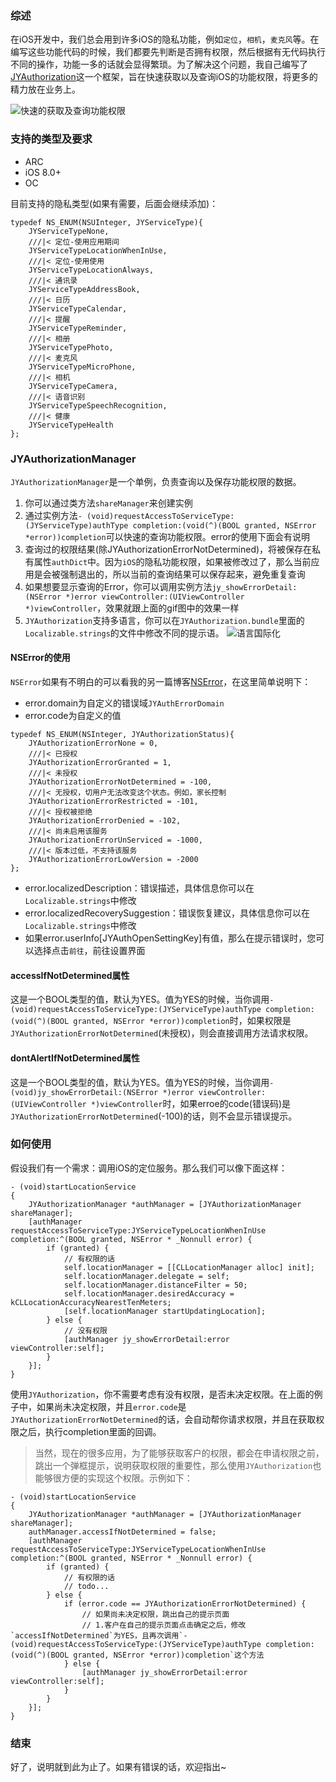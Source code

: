 ### 综述

在iOS开发中，我们总会用到许多iOS的隐私功能，例如`定位`，`相机`，`麦克风`等。在编写这些功能代码的时候，我们都要先判断是否拥有权限，然后根据有无代码执行不同的操作，功能一多的话就会显得繁琐。为了解决这个问题，我自己编写了[JYAuthorization](https://github.com/EchoZuo/ECAuthorizationTools)这一个框架，旨在快速获取以及查询iOS的功能权限，将更多的精力放在业务上。

![快速的获取及查询功能权限](https://ws1.sinaimg.cn/large/006tKfTcly1g10wx1k625g30a00dcb29.gif)

### 支持的类型及要求

- ARC
- iOS 8.0+
- OC

目前支持的隐私类型(如果有需要，后面会继续添加)：
```
typedef NS_ENUM(NSUInteger, JYServiceType){
    JYServiceTypeNone,
    ///|< 定位-使用应用期间
    JYServiceTypeLocationWhenInUse,
    ///|< 定位-使用使用
    JYServiceTypeLocationAlways,
    ///|< 通讯录
    JYServiceTypeAddressBook,
    ///|< 日历
    JYServiceTypeCalendar,
    ///|< 提醒
    JYServiceTypeReminder,
    ///|< 相册
    JYServiceTypePhoto,
    ///|< 麦克风
    JYServiceTypeMicroPhone,
    ///|< 相机
    JYServiceTypeCamera,
    ///|< 语音识别
    JYServiceTypeSpeechRecognition,
    ///|< 健康
    JYServiceTypeHealth
};
```

### JYAuthorizationManager

`JYAuthorizationManager`是一个单例，负责查询以及保存功能权限的数据。

1. 你可以通过类方法`shareManager`来创建实例
2. 通过实例方法`- (void)requestAccessToServiceType:(JYServiceType)authType completion:(void(^)(BOOL granted, NSError *error))completion`可以快速的查询功能权限。error的使用下面会有说明
3. 查询过的权限结果(除JYAuthorizationErrorNotDetermined)，将被保存在私有属性`authDict`中。因为`iOS`的隐私功能权限，如果被修改过了，那么当前应用是会被强制退出的，所以当前的查询结果可以保存起来，避免重复查询
4. 如果想要显示查询的Error，你可以调用实例方法`jy_showErrorDetail:(NSError *)error viewController:(UIViewController *)viewController`，效果就跟上面的gif图中的效果一样
5. `JYAuthorization`支持多语言，你可以在`JYAuthorization.bundle`里面的`Localizable.strings`的文件中修改不同的提示语。
![语言国际化](https://ws2.sinaimg.cn/large/006tKfTcly1g10xt1g94rj31ks0p878h.jpg)


#### NSError的使用
`NSError`如果有不明白的可以看我的另一篇博客[NSError](https://kikido.github.io/2019/03/13/NSError%E4%BA%86%E8%A7%A3%E4%B8%80%E5%93%88/)，在这里简单说明下：

- error.domain为自定义的错误域`JYAuthErrorDomain`
- error.code为自定义的值
```
typedef NS_ENUM(NSInteger, JYAuthorizationStatus){
    JYAuthorizationErrorNone = 0,
    ///|< 已授权
    JYAuthorizationErrorGranted = 1,
    ///|< 未授权
    JYAuthorizationErrorNotDetermined = -100,
    ///|< 无授权，切用户无法改变这个状态。例如，家长控制
    JYAuthorizationErrorRestricted = -101,
    ///|< 授权被拒绝
    JYAuthorizationErrorDenied = -102,
    ///|< 尚未启用该服务
    JYAuthorizationErrorUnServiced = -1000,
    ///|< 版本过低，不支持该服务
    JYAuthorizationErrorLowVersion = -2000
};
```
- error.localizedDescription：错误描述，具体信息你可以在`Localizable.strings`中修改
- error.localizedRecoverySuggestion：错误恢复建议，具体信息你可以在`Localizable.strings`中修改
- 如果error.userInfo[JYAuthOpenSettingKey]有值，那么在提示错误时，您可以选择点击`前往`，前往设置界面

#### accessIfNotDetermined属性

这是一个BOOL类型的值，默认为YES。值为YES的时候，当你调用`- (void)requestAccessToServiceType:(JYServiceType)authType completion:(void(^)(BOOL granted, NSError *error))completion`时，如果权限是`JYAuthorizationErrorNotDetermined`(未授权)，则会直接调用方法请求权限。



#### dontAlertIfNotDetermined属性

这是一个BOOL类型的值，默认为YES。值为YES的时候，当你调用`- (void)jy_showErrorDetail:(NSError *)error viewController:(UIViewController *)viewController`时，如果erroe的code(错误码)是`JYAuthorizationErrorNotDetermined`(-100)的话，则不会显示错误提示。

### 如何使用

假设我们有一个需求：调用iOS的定位服务。那么我们可以像下面这样：

```
- (void)startLocationService
{
    JYAuthorizationManager *authManager = [JYAuthorizationManager shareManager];
    [authManager requestAccessToServiceType:JYServiceTypeLocationWhenInUse completion:^(BOOL granted, NSError * _Nonnull error) {
        if (granted) {
            // 有权限的话
            self.locationManager = [[CLLocationManager alloc] init];
            self.locationManager.delegate = self;
            self.locationManager.distanceFilter = 50;
            self.locationManager.desiredAccuracy = kCLLocationAccuracyNearestTenMeters;
            [self.locationManager startUpdatingLocation];
        } else {
            // 没有权限
            [authManager jy_showErrorDetail:error viewController:self];
        }
    }];
}
```

使用`JYAuthorization`，你不需要考虑有没有权限，是否未决定权限。在上面的例子中，如果尚未决定权限，并且`error.code`是`JYAuthorizationErrorNotDetermined`的话，会自动帮你请求权限，并且在获取权限之后，执行completion里面的回调。

> 当然，现在的很多应用，为了能够获取客户的权限，都会在申请权限之前，跳出一个弹框提示，说明获取权限的重要性，那么使用`JYAuthorization`也能够很方便的实现这个权限。示例如下：

```
- (void)startLocationService
{
    JYAuthorizationManager *authManager = [JYAuthorizationManager shareManager];
    authManager.accessIfNotDetermined = false;
    [authManager requestAccessToServiceType:JYServiceTypeLocationWhenInUse completion:^(BOOL granted, NSError * _Nonnull error) {
        if (granted) {
            // 有权限的话
            // todo...
        } else {
            if (error.code == JYAuthorizationErrorNotDetermined) {
                // 如果尚未决定权限，跳出自己的提示页面
                // 1.客户在自己的提示页面点击确定之后，修改`accessIfNotDetermined`为YES，且再次调用`- (void)requestAccessToServiceType:(JYServiceType)authType completion:(void(^)(BOOL granted, NSError *error))completion`这个方法
            } else {
                [authManager jy_showErrorDetail:error viewController:self];
            }
        }
    }];
}
```
### 结束

好了，说明就到此为止了。如果有错误的话，欢迎指出~


